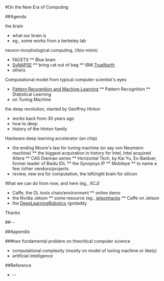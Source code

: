 #On the New Era of Computing

##Agenda

the brain
* what our brain is
* eg., some works from a berkeley lab

neuron morphological computing, //bio-mimic
* FACETS
** Blue brain
* [SyNAPSE](https://en.wikipedia.org/wiki/SyNAPSE)
** bring cat out of bag
** IBM [TrueNorth](http://www.research.ibm.com/articles/brain-chip.shtml)
* others

Computational model from typical computer scientist's eyes
* [Pattern Recognition and Machine Learning](http://research.microsoft.com/en-us/um/people/cmbishop/prml/)
** Pattern Recognition
** Statistical Learning
* on Tuning Machine

the deep revolution, started by Geoffrey Hinton
* works back from 30 years ago
* how to deep
* history of the Hinton family

Hardware deep learning accelerator (on chip)
* the ending Moore's law for tuning machine (or say von Neumann machine)
** the biggest acquiration in history for Intel, Intel acquired Altera
** CAS Diannao series
** Horizontal Tech, by Kai Yu, Ex-Baiduer, former leader of Baidu IDL
** the Synopsys IP
** Mobileye
** to name a few /other vendors/projects
* review, new era for computation, the left/right brain for silicon

What we can do from now, and here (eg., XCJ)
* Caffe, the DL tools chain/environment
** online demo
* the Nvidia Jetson
** some resource (eg., [jetsonhacks](jetsonhacks.com)
** Caffe on Jetson
* the [DeepLearningRobotics](https://github.com/NirViaje/DeepLearningRobotics/new/master) /godaddy

Thanks

##--

##Appendix

###two fundamental problem on theoritical computer science

* computational complexity (mostly on model of tuning machine or likely)
* artificial intelligence

##Reference

* --
